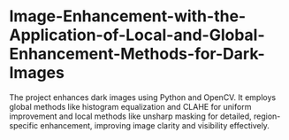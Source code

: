 # Image-Enhancement-with-the-Application-of-Local-and-Global-Enhancement-Methods-for-Dark-Images
The project enhances dark images using Python and OpenCV. It employs global methods like histogram equalization and CLAHE for uniform improvement and local methods like unsharp masking for detailed, region-specific enhancement, improving image clarity and visibility effectively.
